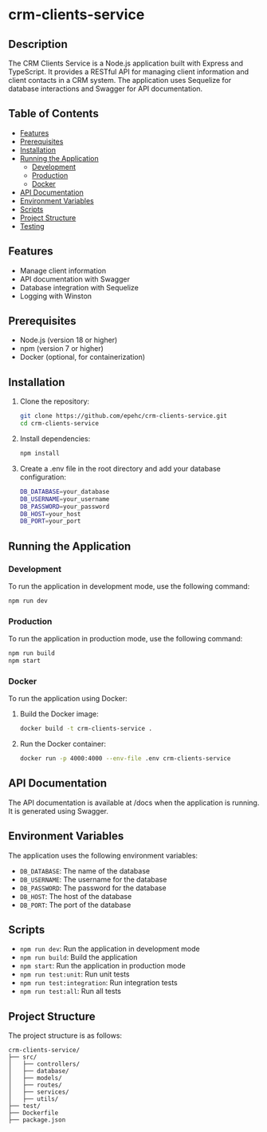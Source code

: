 # crm-clients-service
 
## Description

The CRM Clients Service is a Node.js application built with Express and TypeScript. It provides a RESTful API for managing client information and client contacts in a CRM system. The application uses Sequelize for database interactions and Swagger for API documentation.

## Table of Contents

- [Features](#features)
- [Prerequisites](#prerequisites)
- [Installation](#installation)
- [Running the Application](#running-the-application)
  - [Development](#development)
  - [Production](#production)
  - [Docker](#docker)
- [API Documentation](#api-documentation)
- [Environment Variables](#environment-variables)
- [Scripts](#scripts)
- [Project Structure](#project-structure)
- [Testing](#testing)

## Features

- Manage client information
- API documentation with Swagger
- Database integration with Sequelize
- Logging with Winston

## Prerequisites

- Node.js (version 18 or higher)
- npm (version 7 or higher)
- Docker (optional, for containerization)

## Installation

1. Clone the repository:
   ```sh
   git clone https://github.com/epehc/crm-clients-service.git
   cd crm-clients-service
2. Install dependencies:  
    ```sh
    npm install
3. Create a .env file in the root directory and add your database configuration:  
    ```sh
    DB_DATABASE=your_database
    DB_USERNAME=your_username
    DB_PASSWORD=your_password
    DB_HOST=your_host
    DB_PORT=your_port

## Running the Application

### Development

To run the application in development mode, use the following command:

```sh
npm run dev
```

### Production

To run the application in production mode, use the following command:

```sh
npm run build
npm start
```

### Docker

To run the application using Docker:

1. Build the Docker image:
   ```sh
   docker build -t crm-clients-service .
2. Run the Docker container:
   ```sh
   docker run -p 4000:4000 --env-file .env crm-clients-service
   
## API Documentation

The API documentation is available at /docs when the application is running. It is generated using Swagger.

## Environment Variables

The application uses the following environment variables:

- `DB_DATABASE`: The name of the database
- `DB_USERNAME`: The username for the database
- `DB_PASSWORD`: The password for the database
- `DB_HOST`: The host of the database
- `DB_PORT`: The port of the database

## Scripts

- `npm run dev`: Run the application in development mode
- `npm run build`: Build the application
- `npm start`: Run the application in production mode
- `npm run test:unit`: Run unit tests
- `npm run test:integration`: Run integration tests
- `npm run test:all`: Run all tests

## Project Structure

The project structure is as follows:

```
crm-clients-service/
├── src/
│   ├── controllers/
│   ├── database/
│   ├── models/
│   ├── routes/
│   ├── services/
│   ├── utils/
├── test/
├── Dockerfile
├── package.json
```
